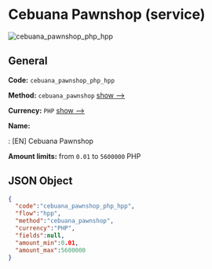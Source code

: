 
# Cebuana Pawnshop (service) 
![cebuana_pawnshop_php_hpp](https://static.openfintech.io/payment_methods/cebuana_pawnshop_php_hpp/logo.svg?w=400&c=v0.59.26#w200)  

## General 
 
**Code:** `cebuana_pawnshop_php_hpp` 
 
**Method:** `cebuana_pawnshop` 
 [show -->](/payment-methods/cebuana_pawnshop/) 
 
**Currency:** `PHP` [show -->](/currencies/PHP/) 
 
**Name:** 
 
:	[EN] Cebuana Pawnshop 
 
**Amount limits:** from `0.01` to `5600000` PHP 

## JSON Object 

```json
{
  "code":"cebuana_pawnshop_php_hpp",
  "flow":"hpp",
  "method":"cebuana_pawnshop",
  "currency":"PHP",
  "fields":null,
  "amount_min":0.01,
  "amount_max":5600000
}
```  
